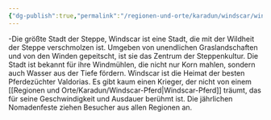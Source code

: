 ```yaml
---
{"dg-publish":true,"permalink":"/regionen-und-orte/karadun/windscar/windscar/","tags":["City"]}
---
```


-Die größte Stadt der Steppe, Windscar ist eine Stadt, die mit der Wildheit der Steppe verschmolzen ist. Umgeben von unendlichen Graslandschaften und von den Winden gepeitscht, ist sie das Zentrum der Steppenkultur. Die Stadt ist bekannt für ihre Windmühlen, die nicht nur Korn mahlen, sondern auch Wasser aus der Tiefe fördern. Windscar ist die Heimat der besten Pferdezüchter Valdorias. Es gibt kaum einen Krieger, der nicht von einem [[Regionen und Orte/Karadun/Windscar-Pferd\|Windscar-Pferd]] träumt, das für seine Geschwindigkeit und Ausdauer berühmt ist. Die jährlichen Nomadenfeste ziehen Besucher aus allen Regionen an.